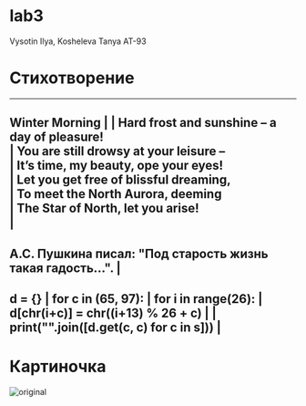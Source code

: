 # lab3
Vysotin Ilya, Kosheleva Tanya AT-93
# Стихотворение
--------------------------------------------------------------
Winter Morning                                               |
                                                             |
Hard frost and sunshine – a day of pleasure! <br/>           |
You are still drowsy at your leisure – <br/>                 |
It’s time, my beauty, ope your eyes! <br/>                   |
Let you get free of blissful dreaming, <br/>                 |
To meet the North Aurora, deeming <br/>                      |
The Star of North, let you arise! <br/>                      |
--------------------------------------------------------------
А.С. Пушкина писал: "Под старость жизнь такая гадость...".   |
--------------------------------------------------------------
d = {}                                                       |
for c in (65, 97):                                           |
    for i in range(26):                                      |
        d[chr(i+c)] = chr((i+13) % 26 + c)                   |
                                                             |
print("".join([d.get(c, c) for c in s]))                     |
-------------------------------------------------------------- 
# Картиночка
![original](https://user-images.githubusercontent.com/105457873/168159706-707b85c8-cbfd-4b78-85f6-347120fb45b8.jpg)
